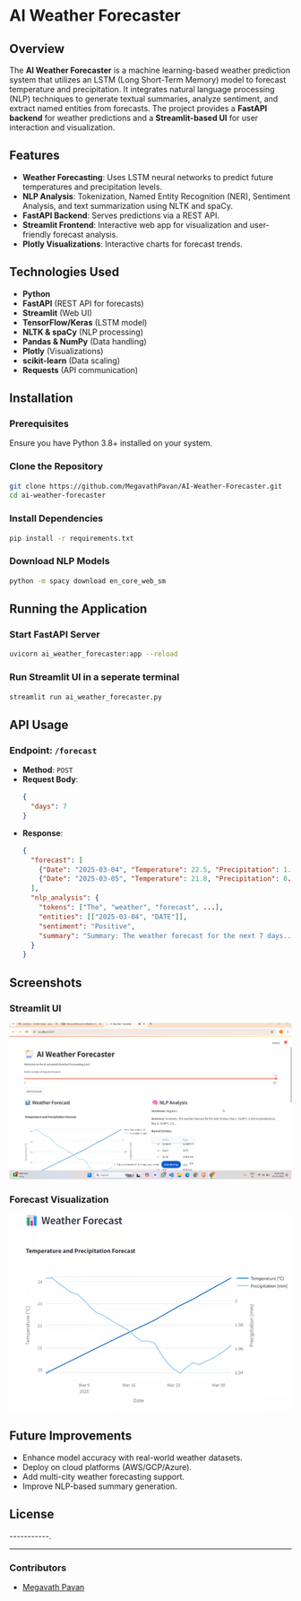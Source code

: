 # AI Weather Forecaster

## Overview
The **AI Weather Forecaster** is a machine learning-based weather prediction system that utilizes an LSTM (Long Short-Term Memory) model to forecast temperature and precipitation. It integrates natural language processing (NLP) techniques to generate textual summaries, analyze sentiment, and extract named entities from forecasts. The project provides a **FastAPI backend** for weather predictions and a **Streamlit-based UI** for user interaction and visualization.

## Features
- **Weather Forecasting**: Uses LSTM neural networks to predict future temperatures and precipitation levels.
- **NLP Analysis**: Tokenization, Named Entity Recognition (NER), Sentiment Analysis, and text summarization using NLTK and spaCy.
- **FastAPI Backend**: Serves predictions via a REST API.
- **Streamlit Frontend**: Interactive web app for visualization and user-friendly forecast analysis.
- **Plotly Visualizations**: Interactive charts for forecast trends.

## Technologies Used
- **Python**
- **FastAPI** (REST API for forecasts)
- **Streamlit** (Web UI)
- **TensorFlow/Keras** (LSTM model)
- **NLTK & spaCy** (NLP processing)
- **Pandas & NumPy** (Data handling)
- **Plotly** (Visualizations)
- **scikit-learn** (Data scaling)
- **Requests** (API communication)

## Installation

### Prerequisites
Ensure you have Python 3.8+ installed on your system.

### Clone the Repository
```sh
git clone https://github.com/MegavathPavan/AI-Weather-Forecaster.git
cd ai-weather-forecaster
```

### Install Dependencies
```sh
pip install -r requirements.txt
```

### Download NLP Models
```sh
python -m spacy download en_core_web_sm
```

## Running the Application

### Start FastAPI Server
```sh
uvicorn ai_weather_forecaster:app --reload
```

### Run Streamlit UI in a seperate terminal
```sh
streamlit run ai_weather_forecaster.py
```

## API Usage

### Endpoint: `/forecast`
- **Method**: `POST`
- **Request Body**:
  ```json
  {
    "days": 7
  }
  ```
- **Response**:
  ```json
  {
    "forecast": [
      {"Date": "2025-03-04", "Temperature": 22.5, "Precipitation": 1.2},
      {"Date": "2025-03-05", "Temperature": 21.8, "Precipitation": 0.8}
    ],
    "nlp_analysis": {
      "tokens": ["The", "weather", "forecast", ...],
      "entities": [["2025-03-04", "DATE"]],
      "sentiment": "Positive",
      "summary": "Summary: The weather forecast for the next 7 days..."
    }
  }
  ```

## Screenshots

### Streamlit UI
![UI Screenshot](screenshots/webpage_ui.png)

### Forecast Visualization
![Forecast Graph](screenshots/forecast.png)

## Future Improvements
- Enhance model accuracy with real-world weather datasets.
- Deploy on cloud platforms (AWS/GCP/Azure).
- Add multi-city weather forecasting support.
- Improve NLP-based summary generation.

## License
-----------.

---
### Contributors
- [Megavath Pavan](https://github.com/MegavathPavan)

